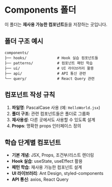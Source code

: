 # Components 폴더

이 폴더는 **재사용 가능한 컴포넌트**들을 저장하는 곳입니다.

## 폴더 구조 예시

```
components/
├── hooks/              # Hook 실습 컴포넌트들
├── patterns/           # 컴포넌트 패턴 학습
├── ui/                 # UI 라이브러리 활용
├── api/                # API 통신 관련
└── query/              # React Query 관련
```

## 컴포넌트 작성 규칙

1. **파일명**: PascalCase 사용 (예: `HelloWorld.jsx`)
2. **폴더 구조**: 관련 컴포넌트들은 폴더로 그룹화
3. **재사용성**: 다른 곳에서도 사용할 수 있도록 설계
4. **Props**: 명확한 props 인터페이스 정의

## 학습 단계별 컴포넌트

- **기본 개념**: JSX, Props, 조건부/리스트 렌더링
- **Hook 실습**: useState, useEffect 활용
- **패턴 학습**: 재사용 가능한 컴포넌트 설계
- **UI 라이브러리**: Ant Design, styled-components
- **API 통신**: axios, React Query